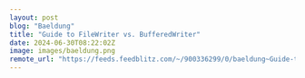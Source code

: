 ```yaml
---
layout: post
blog: "Baeldung"
title: "Guide to FileWriter vs. BufferedWriter"
date: 2024-06-30T08:22:02Z
image: images/baeldung.png
remote_url: "https://feeds.feedblitz.com/~/900336299/0/baeldung~Guide-to-FileWriter-vs-BufferedWriter"
---
```

